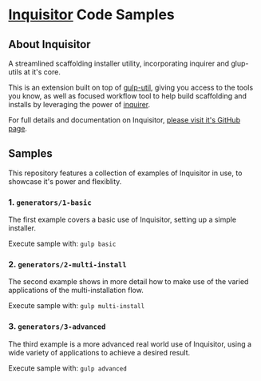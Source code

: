 # [Inquisitor](https://github.com/hence-io/hence-inquisitor) Code Samples

>

## About Inquisitor

A streamlined scaffolding installer utility, incorporating inquirer and glup-utils at it's core.

This is an extension built on top of [gulp-util](https://github.com/gulpjs/gulp-util), giving you access to the tools
 you know, as well as focused workflow tool to help build scaffolding and installs by leveraging the power of
 [inquirer](https://github.com/SBoudrias/Inquirer.js).

For full details and documentation on Inquisitor,
[please visit it's GitHub page](https://github.com/hence-io/hence-inquisitor).

## Samples

This repository features a collection of examples of Inquisitor in use, to showcase it's power and flexiblity.

### 1. ```generators/1-basic```

The first example covers a basic use of Inquisitor, setting up a simple installer.

Execute sample with:
```gulp basic```

### 2. ```generators/2-multi-install```

The second example shows in more detail how to make use of the varied applications of the multi-installation flow.

Execute sample with:
```gulp multi-install```

### 3. ```generators/3-advanced```

The third example is a more advanced real world use of Inquisitor, using a wide variety of applications to achieve a
desired result.

Execute sample with:
```gulp advanced```
